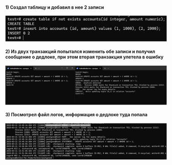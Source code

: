 #### 1) Создал таблицу и добавил в нее 2 записи
![картинка](https://github.com/Nikita-Kolbin/postgresql/blob/main/homework_4/images/img1.png?raw=true)

#### 2) Из двух транзакций попытался изменить обе записи и получил сообщение о дедлоке, при этом вторая транзакция улетела в ошибку
![картинка](https://github.com/Nikita-Kolbin/postgresql/blob/main/homework_4/images/img2.png?raw=true)

#### 3) Посмотрел файл логов, информация о дедлоке туда попала
![картинка](https://github.com/Nikita-Kolbin/postgresql/blob/main/homework_4/images/img3.png?raw=true)
